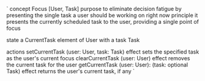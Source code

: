 `
concept Focus [User, Task]
  purpose to eliminate decision fatigue by presenting the single task a user should be working on right now
  principle it presents the currently scheduled task to the user, providing a single point of focus
  
  state
    a CurrentTask element of User with
      a task Task
  
  actions
    setCurrentTask (user: User, task: Task)
      effect sets the specified task as the user's current focus
    clearCurrentTask (user: User)
      effect removes the current task for the user
    getCurrentTask (user: User): (task: optional Task)
      effect returns the user's current task, if any
`